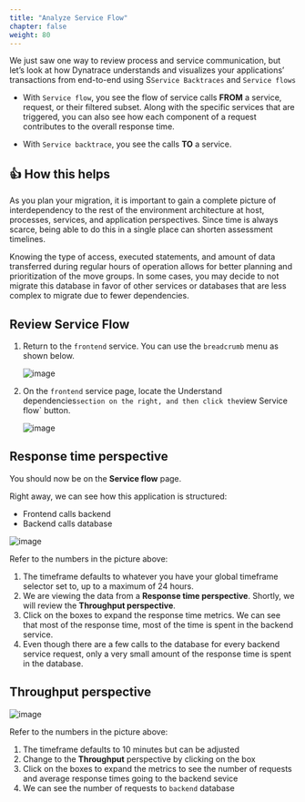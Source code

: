 ```yaml
---
title: "Analyze Service Flow"
chapter: false
weight: 80
---
```


We just saw one way to review process and service communication, but let’s look at how Dynatrace understands and visualizes your applications’ transactions from end-to-end using S`Service Backtraces` and `Service flows`

* With `Service flow`, you see the flow of service calls **FROM** a service, request, or their filtered subset. Along with the specific services that are triggered, you can also see how each component of a request contributes to the overall response time.

* With `Service backtrace`, you see the calls **TO** a service.

## 👍 How this helps

As you plan your migration, it is important to gain a complete picture of interdependency to the rest of the environment architecture at host, processes, services, and application perspectives. Since time is always scarce, being able to do this in a single place can shorten assessment timelines.

Knowing the type of access, executed statements, and amount of data transferred during regular hours of operation allows for better planning and prioritization of the move groups. In some cases, you may decide to not migrate this database in favor of other services or databases that are less complex to migrate due to fewer dependencies.

## Review Service Flow

1. Return to the `frontend` service.  You can use the `breadcrumb` menu as shown below.

    ![image](/images/lab1-navigate-to-frontend.png)

1. On the `frontend` service page, locate the Understand dependencies` section on the right, and then click the `view Service flow` button.

    ![image](/images/lab1-service-flow-arrow.png)

## Response time perspective

You should now be on the **Service flow** page.

Right away, we can see how this application is structured:  

* Frontend calls backend
* Backend calls database

![image](/images/lab1-service-flow.png)

Refer to the numbers in the picture above:

1. The timeframe defaults to whatever you have your global timeframe selector set to, up to a maximum of 24 hours.
1. We are viewing the data from a **Response time perspective**. Shortly, we will review the **Throughput perspective**.
1. Click on the boxes to expand the response time metrics. We can see that most of the response time, most of the time is spent in the backend service.
1. Even though there are a few calls to the database for every backend service request, only a very small amount of the response time is spent in the database. 

## Throughput perspective

![image](/images/lab1-service-flow-tp.png)

Refer to the numbers in the picture above:

1. The timeframe defaults to 10 minutes but can be adjusted
1. Change to the **Throughput** perspective by clicking on the box
1. Click on the boxes to expand the metrics to see the number of requests and average response times going to the backend sevice
1.  We can see the number of requests to `backend` database
